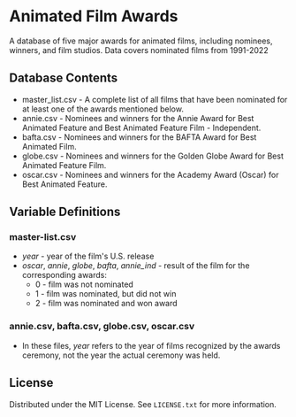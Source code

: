 # Animated Film Awards
A database of five major awards for animated films, including nominees, winners, and film studios.
Data covers nominated films from 1991-2022

## Database Contents
* master_list.csv - A complete list of all films that have been nominated for at least one of the awards mentioned below.
* annie.csv - Nominees and winners for the Annie Award for Best Animated Feature and Best Animated Feature Film - Independent.
* bafta.csv - Nominees and winners for the BAFTA Award for Best Animated Film.
* globe.csv - Nominees and winners for the Golden Globe Award for Best Animated Feature Film.
* oscar.csv - Nominees and winners for the Academy Award (Oscar) for Best Animated Feature.

## Variable Definitions

### master-list.csv
* *year* - year of the film's U.S. release
* *oscar*, *annie*, *globe*, *bafta*, *annie_ind* - result of the film for the corresponding awards:
  * 0 - film was not nominated
  * 1 - film was nominated, but did not win
  * 2 - film was nominated and won award

### annie.csv, bafta.csv, globe.csv, oscar.csv
* In these files, *year* refers to the year of films recognized by the awards ceremony, not the year the actual ceremony was held.


## License

Distributed under the MIT License. See `LICENSE.txt` for more information.
